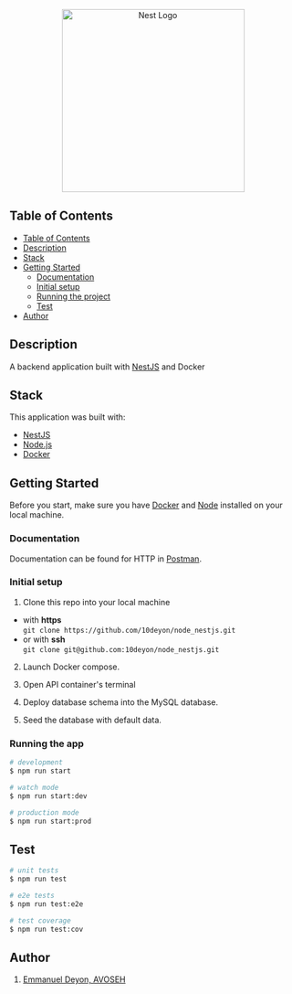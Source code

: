 <p align="center">
  <a href="http://nestjs.com/" target="blank"><img src="https://nestjs.com/img/logo_text.svg" width="320" alt="Nest Logo" /></a>
</p>

<!-- TABLE OF CONTENTS -->

## Table of Contents

- [Table of Contents](#table-of-contents)
- [Description](#description)
- [Stack](#stack)
- [Getting Started](#getting-started)
  - [Documentation](#documentation)
  - [Initial setup](#initial-setup)
  - [Running the project](#running-the-project)
  - [Test](#test)
- [Author](#author)

## Description

A backend application built with [NestJS](https://github.com/nestjs/nest) and Docker

## Stack

This application was built with:

- [NestJS](https://nestjs.com/)
- [Node.js](https://node.js.org/)
- [Docker](https://www.docker.com/)

<!-- GETTING STARTED -->

## Getting Started

Before you start, make sure you have [Docker](https://docs.docker.com/install/) and [Node](https://nodejs.org/en/) installed on your local machine.

### Documentation

Documentation can be found for HTTP in [Postman](https://documenter.getpostman.com/view/3903375/Uz5CKx8X).

### Initial setup
1. Clone this repo into your local machine

- with **https** </br>
  `git clone https://github.com/10deyon/node_nestjs.git`
- or with **ssh** </br>
  `git clone git@github.com:10deyon/node_nestjs.git`

2. Launch Docker compose.

3. Open API container's terminal

4. Deploy database schema into the MySQL database.

5. Seed the database with default data.   

### Running the app

```bash
# development
$ npm run start

# watch mode
$ npm run start:dev

# production mode
$ npm run start:prod
```

## Test

```bash
# unit tests
$ npm run test

# e2e tests
$ npm run test:e2e

# test coverage
$ npm run test:cov
```

<!-- Authors -->

## Author

1. <a href="https://github.com/10deyon" target="_blank">Emmanuel Deyon, AVOSEH</a>
